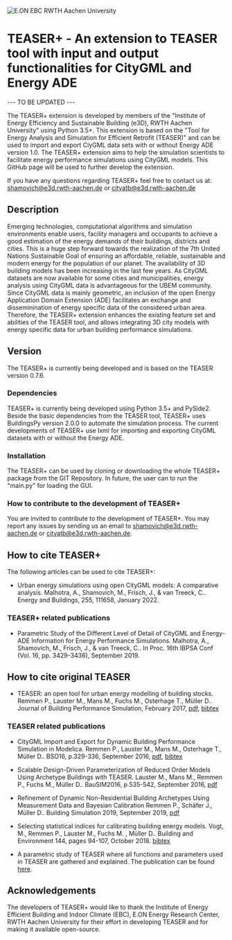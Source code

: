 ![E.ON EBC RWTH Aachen University](./pictures/TEASER+_header.png)

# TEASER+ - An extension to TEASER tool with input and output functionalities for CityGML and Energy ADE 

<!---[![License](http://img.shields.io/:license-mit-blue.svg)](http://doge.mit-license.org)-->

--- TO BE UPDATED ---

The TEASER+ extension is developed by members of the "Institute of Energy Efficiency and Sustainable Building (e3D), RWTH Aachen University" using Python 3.5+.
This extension is based on the "Tool for Energy Analysis and Simulation for Efficient Retrofit (TEASER)" and can be used to import and export CiyGML data sets with or without Energy ADE version 1.0.
The TEASER+ extension aims to help the simulation scientists to facilitate energy performance simulations using CityGML models.
This GitHub page will be used to further develop the extension. 
<!---and make it available under the [MIT License](https://gitlab.e3d.rwth-aachen.de/e3d-software-tools/citybit/citybit/-/blob/master/License/LICENSE).-->

If you have any questions regarding TEASER+ feel free to contact us at: [shamovich@e3d.rwth-aachen.de](mailto:shamovich@e3d.rwth-aachen.de) or [cityatb@e3d.rwth-aachen.de](mailto:cityatb@e3d.rwth-aachen.de) 


## Description

Emerging technologies, computational algorithms and simulation environments enable users, facility managers and occupants to achieve a good estimation of the energy demands of their buildings, districts and cities.
This is a huge step forward towards the realization of the 7th United Nations Sustainable Goal of ensuring an affordable, reliable, sustainable and modern energy for the population of our planet.
The availability of 3D building models has been increasing in the last few years. As CityGML datasets are now available for some cities and municipalities, energy analysis using CityGML data is advantageous for the UBEM community. Since CityGML data is mainly geometric, an inclusion of the open Energy Application Domain Extension (ADE) facilitates an exchange and disseminination of energy specific data of the considered urban area. Therefore, the TEASER+ extension enhances the existing feature set and abilities of the TEASER tool, and allows integrating 3D city models with energy specific data for urban building performance simulations. 

## Version

The TEASER+ is currently being developed and is based on the TEASER version 0.7.6. 

<!---## How to use TEASER+-->


### Dependencies

TEASER+ is currently being developed using Python 3.5+ and PySide2. Beside the basic dependencies from the TEASER tool, TEASER+ uses BuildingsPy version 2.0.0 to automate the simulation process. The current developments of TEASER+ use lxml for importing and exporting CityGML datasets with or without the Energy ADE.

### Installation

The TEASER+ can be used by cloning or downloading the whole TEASER+ package from the GIT Repository. In future, the user can to run the "main.py" for loading the GUI.

### How to contribute to the development of TEASER+

You are invited to contribute to the development of TEASER+. You may report any issues by sending us an email to [shamovich@e3d.rwth-aachen.de](mailto:shamovich@e3d.rwth-aachen.de) or [cityatb@e3d.rwth-aachen.de](mailto:cityatb@e3d.rwth-aachen.de).

## How to cite TEASER+
The following articles can be used to cite TEASER+:
+ Urban energy simulations using open CityGML models: A comparative analysis. Malhotra, A., Shamovich, M., Frisch, J., & van Treeck, C.. Energy and Buildings, 255, 111658, January 2022.

### TEASER+ related publications
+ Parametric Study of the Different Level of Detail of CityGML and Energy-ADE Information for Energy Performance Simulations. Malhotra, A., Shamovich, M., Frisch, J., & van Treeck, C.. In Proc. 16th IBPSA Conf (Vol. 16, pp. 3429-3436), September 2019.


## How to cite original TEASER

+ TEASER: an open tool for urban energy modelling of building stocks. Remmen P., Lauster M., Mans M., Fuchs M., Osterhage T., Müller D.. Journal of Building Performance Simulation, February 2017,
[pdf](http://dx.doi.org/10.1080/19401493.2017.1283539),
[bibtex](https://github.com/RWTH-EBC/TEASER/tree/master/doc/cite_jbps.bib)

### TEASER related publications

+ CityGML Import and Export for Dynamic Building Performance Simulation in Modelica. Remmen P.,
Lauster M., Mans M., Osterhage T., Müller D.. BSO16, p.329-336, September 2016,
[pdf](http://www.ibpsa.org/proceedings/BSO2016/p1047.pdf),
[bibtex](https://github.com/RWTH-EBC/TEASER/tree/master/doc/cite.bib)

+ Scalable Design-Driven Parameterization of Reduced Order Models Using Archetype Buildings with TEASER.
Lauster M., Mans M., Remmen P., Fuchs M., Müller D.. BauSIM2016, p.535-542, September 2016,
[pdf](https://www.researchgate.net/profile/Moritz_Lauster/publication/310465372_Scalable_Design-Driven_Parameterization_of_Reduced_Order_Models_using_Archetype_Buildings_with_TEASER/links/582ee96908ae004f74be1fb0.pdf?origin=publication_detail&ev=pub_int_prw_xdl&msrp=eEyK6WYemhC8wK7xkMEPRDO4obE4uxBN4-0BdBy1Ldwhy9FhCe1pXfNObJYubvC_aZN0IWDPf9uayBo3u79bsZvg3hzUoLoYRatES2ARH8c.B2cYwSICt0IOa7lD-4oAiEa_3TtrO-7k-1W9chuNQwr_VNMCpZ5ubSb-eY2D77rGUP4S6wS8m6vudUUbMlXbQQ.Cledgd1Q9fPp11nYGpcpKNhSS6bVTqAEXeMZPkiV3HsJxcVWTFj4Hr_jmLZ0MOzDxbDEZObcGiKfmTL_9k_59A)

+ Refinement of Dynamic Non-Residential Building Archetypes Using Measurement Data and Bayesian Calibration
Remmen P., Schäfer J., Müller D.. Building Simulation 2019, September 2019,
[pdf](https://www.researchgate.net/publication/337925776_Refinement_of_Dynamic_Non-Residential_Building_Archetypes_Using_Measurement_Data_and_Bayesian_Calibration)

+ Selecting statistical indices for calibrating building energy models. Vogt, M., Remmen P., Lauster M., Fuchs M. , Müller D.. Building and Environment 144, pages 94-107, October 2018. [bibtex](https://github.com/RWTH-EBC/TEASER/tree/master/doc/cite_be.bib)

+  A parametric study of TEASER where all functions and  parameters used in TEASER are gathered and explained. The publication can be found [here](https://publications.rwth-aachen.de/record/749801/files/749801.pdf).

<!---## License

CityBIT is released by RWTH Aachen University, E3D - Institute of Energy Efficiency and Sustainable Building, under the [MIT License](https://gitlab.e3d.rwth-aachen.de/e3d-software-tools/citybit/citybit/-/blob/master/License/LICENSE).-->

## Acknowledgements

The developers of TEASER+ would like to thank the Institute of Energy Efficient Building and Indoor Climate (EBC), E.ON Energy Research Center, RWTH Aachen University for their effort in developing TEASER and for making it available open-source. 




<!---


# TEASER -  Tool for Energy Analysis and Simulation for Efficient Retrofit

[![License](http://img.shields.io/:license-mit-blue.svg)](http://doge.mit-license.org)
[![Coverage Status](https://coveralls.io/repos/github/RWTH-EBC/TEASER/badge.svg)](https://coveralls.io/github/RWTH-EBC/TEASER)
[![Build Status](https://travis-ci.org/RWTH-EBC/TEASER.svg?branch=master)](https://travis-ci.org/RWTH-EBC/TEASER.svg?branch=master)

TEASER (Tool for Energy Analysis and Simulation for Efficient Retrofit) allows
fast generation of archetype buildings with low input requirements and the
export of individual dynamic simulation models for the below-mentioned Modelica
libraries. These libraries all use the framework of [Modelica IBPSA
library](https://github.com/ibpsa/modelica). TEASER is being developed at the
[RWTH Aachen University, E.ON Energy Research Center, Institute for Energy
Efficient Buildings and Indoor
Climate](https://www.ebc.eonerc.rwth-aachen.de/cms/~dmzz/E-ON-ERC-EBC/?lidx=1).

 * [AixLib](https://github.com/RWTH-EBC/AixLib)
 * [Buildings](https://github.com/lbl-srg/modelica-buildings)
 * [BuildingSystems](https://github.com/UdK-VPT/BuildingSystems)
 * [IDEAS](https://github.com/open-ideas/IDEAS).

The full documentation of TEASER including examples and description of modules,
classes and functions can be found at the website:

 * http://rwth-ebc.github.io/TEASER/

This GitHub page will be used to further develop the package and make it
available under the
[MIT License](https://github.com/RWTH-EBC/TEASER/blob/master/License.md).

If you have any questions regarding TEASER feel free to contact us at
[ebc-teaser@eonerc.rwth-aachen.de](mailto:ebc-teaser@eonerc.rwth-aachen.de).

If you want to use TEASER without installation, you can use out TEASER webtool, which
will generate a Modelica model and provide this as download:

 * [http://teaser.eonerc.rwth-aachen.de](http://teaser.eonerc.rwth-aachen.de)

## Description

Energy supply of buildings in urban context currently undergoes significant
changes. The increase of renewable energy sources for electrical and thermal
energy generation will require flexible and secure energy storage and
distribution systems. To reflect and consider these changes in energy systems
and buildings, dynamic simulation is one key element, in particular when it
comes to thermal energy demand on minutely or hourly scale.
Sparse and limited access to detailed building information as well as computing
times are challenges for building simulation on urban scale. In addition,
data acquisition and modeling for Building Performance Simulation (BPS) are
time consuming and error-prone. To enable the use of BPS on urban scale we
present the TEASER tool, an open framework for urban energy modeling of
building stocks. TEASER provides an easy interface for multiple data sources,
data enrichment (where necessary) and export of ready-to-run Modelica simulation
models for all libraries supporting the
[Modelica IBPSA library](https://github.com/ibpsa/modelica).


## Version

TEASER is a ongoing research project, the current version is 0.7.6, which is
still a pre-release.

## How to use TEASER

### Dependencies

TEASER is currently tested against Python 3.6 and 3.7. Older versions of Python may
still work, but are no longer actively supported.
Using a Python distribution is recommended as they already contain (or easily
support installation of) many Python packages (e.g. SciPy, NumPy, pip, PyQT,
etc.) that are used in the TEASER code. Two examples of those distributions are:

1. https://winpython.github.io/ WinPython comes along with a lot of Python
packages (e.g. SciPy, NumPy, pip, PyQT, etc.)..
2. http://conda.pydata.org/miniconda.html Conda is an open source package
management  system and environment management system for installing multiple
versions of software  packages and their dependencies and switching easily
between them.

In addition, TEASER requires some specific Python packages:

1. Mako: template Engine
  install on a python-enabled command line with `pip install -U mako`
2. pandas: popular data analysis library
  install on a python-enabled command line with `pip install -U pandas`
3. pytest: Unit Tests engine
  install on a python-enabled command line with `pip install -U pytest`

### Installation

The best option to install TEASER is to use pip:

`pip install teaser`

If you actively develop TEASER you can clone this repository by using:

 `git clone [SSH-Key/Https]`

and then run:

 `pip install -e [Path/to/your/Teaser/Clone]` which will install the local version of TEASER.


### How to contribute to the development of TEASER
You are invited to contribute to the development of TEASER. You may report any issues by using the [Issues](https://github.com/RWTH-EBC/TEASER/issues) button.
Furthermore, you are welcome to contribute via [Pull Requests](https://github.com/RWTH-EBC/TEASER/pulls).
The workflow for changes is described in our [Wiki](https://github.com/RWTH-EBC/TEASER/wiki).

## How to cite TEASER

+ TEASER: an open tool for urban energy modelling of building stocks. Remmen P., Lauster M., Mans M., Fuchs M., Osterhage T., Müller D.. Journal of Building Performance Simulation, February 2017,
[pdf](http://dx.doi.org/10.1080/19401493.2017.1283539),
[bibtex](https://github.com/RWTH-EBC/TEASER/tree/master/doc/cite_jbps.bib)

### TEASER related publications

+ CityGML Import and Export for Dynamic Building Performance Simulation in Modelica. Remmen P.,
Lauster M., Mans M., Osterhage T., Müller D.. BSO16, p.329-336, September 2016,
[pdf](http://www.ibpsa.org/proceedings/BSO2016/p1047.pdf),
[bibtex](https://github.com/RWTH-EBC/TEASER/tree/master/doc/cite.bib)

+ Scalable Design-Driven Parameterization of Reduced Order Models Using Archetype Buildings with TEASER.
Lauster M., Mans M., Remmen P., Fuchs M., Müller D.. BauSIM2016, p.535-542, September 2016,
[pdf](https://www.researchgate.net/profile/Moritz_Lauster/publication/310465372_Scalable_Design-Driven_Parameterization_of_Reduced_Order_Models_using_Archetype_Buildings_with_TEASER/links/582ee96908ae004f74be1fb0.pdf?origin=publication_detail&ev=pub_int_prw_xdl&msrp=eEyK6WYemhC8wK7xkMEPRDO4obE4uxBN4-0BdBy1Ldwhy9FhCe1pXfNObJYubvC_aZN0IWDPf9uayBo3u79bsZvg3hzUoLoYRatES2ARH8c.B2cYwSICt0IOa7lD-4oAiEa_3TtrO-7k-1W9chuNQwr_VNMCpZ5ubSb-eY2D77rGUP4S6wS8m6vudUUbMlXbQQ.Cledgd1Q9fPp11nYGpcpKNhSS6bVTqAEXeMZPkiV3HsJxcVWTFj4Hr_jmLZ0MOzDxbDEZObcGiKfmTL_9k_59A)

+ Refinement of Dynamic Non-Residential Building Archetypes Using Measurement Data and Bayesian Calibration
Remmen P., Schäfer J., Müller D.. Building Simulation 2019, September 2019,
[pdf](https://www.researchgate.net/publication/337925776_Refinement_of_Dynamic_Non-Residential_Building_Archetypes_Using_Measurement_Data_and_Bayesian_Calibration)

+ Selecting statistical indices for calibrating building energy models. Vogt, M., Remmen P., Lauster M., Fuchs M. , Müller D.. Building and Environment 144, pages 94-107, October 2018. [bibtex](https://github.com/RWTH-EBC/TEASER/tree/master/doc/cite_be.bib)

+ The [Institute of Energy Efficiency and Sustainable Building](https://www.e3d.rwth-aachen.de/go/id/iyld/?) published a parametric study of TEASER where all functions and  parameters used in TEASER are gathered and explained. The publication can be found [here](https://publications.rwth-aachen.de/record/749801/files/749801.pdf).


## License

TEASER is released by RWTH Aachen University, E.ON Energy
Research Center, Institute for Energy Efficient Buildings and Indoor Climate,
under the
[MIT License](https://github.com/RWTH-EBC/TEASER/blob/master/License.md).

## Acknowledgements

This  work  was  supported  by  the  Helmholtz  Association  under  the  Joint  Initiative  “Energy System 2050 – A Contribution of the Research Field Energy”.

Parts of TEASER have been developed within public funded projects
and with financial support by BMWi (German Federal Ministry for Economic
Affairs and Energy).

<img src="http://www.innovation-beratung-foerderung.de/INNO/Redaktion/DE/Bilder/Titelbilder/titel_foerderlogo_bmwi.jpg;jsessionid=4BD60B6CD6337CDB6DE21DC1F3D6FEC5?__blob=poster&v=2)" width="200">
-->
